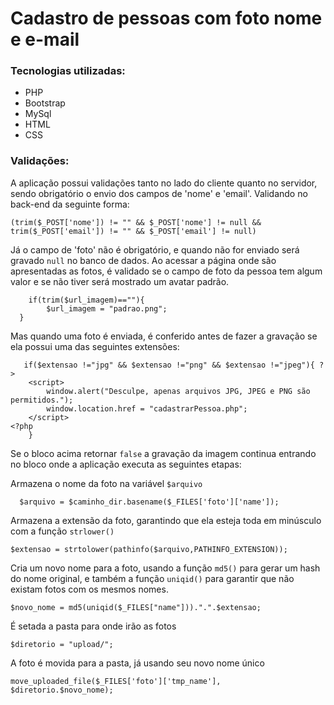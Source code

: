 # Cadastro de pessoas com foto nome e e-mail
### Tecnologias utilizadas:
 - PHP
 - Bootstrap
 - MySql
 - HTML
 - CSS

### Validações:

A aplicação possui validações tanto no lado do cliente quanto no servidor, sendo obrigatório o envio dos campos de 'nome' e 'email'.  Validando no back-end da seguinte forma:

    (trim($_POST['nome']) != "" && $_POST['nome'] != null && trim($_POST['email']) != "" && $_POST['email'] != null)

Já o campo de 'foto' não é obrigatório, e quando não for enviado será gravado `null` no banco de dados.
Ao acessar a página onde são apresentadas as fotos, é validado se o campo de foto da pessoa tem algum valor e se não tiver será mostrado um avatar padrão.

    	if(trim($url_imagem)==""){
    	    $url_imagem = "padrao.png";   
      }

 
Mas quando uma foto é enviada, é conferido antes de fazer a gravação se ela possui uma das seguintes extensões:

	   if($extensao !="jpg" && $extensao !="png" && $extensao !="jpeg"){ ?>
	    <script>
		    window.alert("Desculpe, apenas arquivos JPG, JPEG e PNG são permitidos.");
		    window.location.href = "cadastrarPessoa.php";
	    </script>
    <?php
	    }

 Se o bloco acima retornar `false` a gravação da imagem continua entrando no bloco onde a aplicação executa as seguintes etapas:

Armazena o nome da foto na variável `$arquivo` 
  

      $arquivo = $caminho_dir.basename($_FILES['foto']['name']); 

Armazena a extensão da foto, garantindo que ela esteja toda em minúsculo com a função `strlower()`

    $extensao = strtolower(pathinfo($arquivo,PATHINFO_EXTENSION));
Cria um novo nome para a foto, usando a função `md5()` para gerar um hash do nome original, e também a função `uniqid()` para garantir que não existam fotos com os mesmos nomes.

    $novo_nome = md5(uniqid($_FILES["name"])).".".$extensao;
É setada  a pasta para onde irão as fotos

    $diretorio = "upload/";
A foto é movida para a pasta, já usando seu novo nome único

    move_uploaded_file($_FILES['foto']['tmp_name'], $diretorio.$novo_nome);
